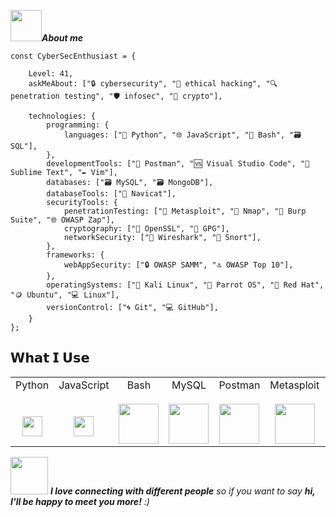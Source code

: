 <img src="https://media.giphy.com/media/VgCDAzcKvsR6OM0uWg/giphy.gif" width="50"><em><b>About me</b></em>

```
const CyberSecEnthusiast = {

    Level: 41,
    askMeAbout: ["🔒 cybersecurity", "🎩 ethical hacking", "🔍 penetration testing", "🛡️ infosec", "🔐 crypto"],
    
    technologies: {
        programming: {
            languages: ["🐍 Python", "🌐 JavaScript", "📜 Bash", "🗃️ SQL"],
        },
        developmentTools: ["🔧 Postman", "🆚 Visual Studio Code", "📝 Sublime Text", "✒️ Vim"],
        databases: ["🗃️ MySQL", "🗃️ MongoDB"],
        databaseTools: ["🔧 Navicat"],
        securityTools: {
            penetrationTesting: ["🚀 Metasploit", "🌌 Nmap", "🔧 Burp Suite", "🌐 OWASP Zap"],
            cryptography: ["🔐 OpenSSL", "🔑 GPG"],
            networkSecurity: ["📡 Wireshark", "🚨 Snort"],
        },
        frameworks: {
            webAppSecurity: ["🔒 OWASP SAMM", "🔝 OWASP Top 10"],
        },
        operatingSystems: ["🐧 Kali Linux", "🦜 Parrot OS", "🎩 Red Hat", "🪙 Ubuntu", "💻 Linux"],
        versionControl: ["🌀 Git", "💻 GitHub"],
    }
};
```

## 𝗪𝗵𝗮𝘁 𝗜 𝗨𝘀𝗲

<table>
  <tbody>
    <tr valign="top">
      <td width="10%" align="center">
        <span>Python</span><br><br><br>
        <img height="32px" src="https://cdn.svgporn.com/logos/python.svg">
      </td>
       <td width="10%" align="center">
        <span>JavaScript</span><br><br><br>
        <img height="32px" src="https://cdn.svgporn.com/logos/javascript.svg">
      </td>
      <td width="10%" align="center">
        <span>Bash</span><br><br>
        <img height="64px" src="https://cdn.svgporn.com/logos/bash.svg">
      </td>
      <td width="10%" align="center">
        <span>MySQL</span><br><br>
        <img height="64px" src="https://user-images.githubusercontent.com/25181517/183896128-ec99105a-ec1a-4d85-b08b-1aa1620b2046.png">
      </td>
      <td width="10%" align="center">
        <span>Postman</span><br><br>
        <img height="64px" src="https://user-images.githubusercontent.com/25181517/192109061-e138ca71-337c-4019-8d42-4792fdaa7128.png">
      </td>
      <td width="10%" align="center">
        <span>Metasploit</span><br><br>
        <img height="64px" src="https://img.icons8.com/color/96/metasploit.png">
      </td>
      <td width="10%" align="center">
        <span>Arch Linux</span><br>
        <img height="64px" src="https://user-images.githubusercontent.com/25181517/186884156-e63da389-f3e1-4dca-a6c1-d76e886ba22a.png">
      </td>
      <td width="10%" align="center">
        <span>Nmap</span><br><br>
        <img height="64px" src="https://github.com/bwks/vendor-icons-svg/blob/master/nmap-logo.svg">
      </td>
      <td width="10%" align="center">
        <span>Burp Suite</span><br>
        <img height="64px" src="https://www.svgrepo.com/show/454430/burpsuite-security-software.svg">
      </td>
      <td width="10%" align="center">
        <span>OpenSSL</span><br><br>
        <img height="64px" src="https://cdn-icons-png.flaticon.com/512/5950/5950545.png">
      </td>
      <td width="10%" align="center">
        <span>Wireshark</span><br><br>
        <img height="45px" src="https://github.com/bwks/vendor-icons-svg/blob/master/wireshark.svg">
      </td>
       <td width="10%" align="center">
        <span>Snort</span><br><br>
        <img height="64px" src="https://www.svgrepo.com/show/374085/snort.svg">
      </td>
      <td width="10%" align="center">
        <span>Kali Linux</span><br><br>
        <img height="32px" src="https://cdn.freelogovectors.net/svg11/kali-logo-freelogovectors.net.svg">
      </td>
       <td width="10%" align="center">
        <span>Parrot OS</span><br><br>
        <img height="32px" src="https://img.icons8.com/?size=100&id=sA3Bx9WPvcNg&format=png&color=000000">
      </td>
      <td width="10%" align="center">
        <span>Git</span><br><br>
        <img height="64px" src="https://cdn.svgporn.com/logos/git-icon.svg">
      </td>
       <td width="10%" align="center">
        <span>GitHub</span><br><br>
        <img height="32px" src="https://cdn.iconscout.com/icon/free/png-512/free-github-159-721954.png?f=webp&w=256">
      </td>
    </tr>
  </tbody>
</table>

<img src="https://media.giphy.com/media/LnQjpWaON8nhr21vNW/giphy.gif" width="60"> <em><b>I love connecting with different people</b> so if you want to say <b>hi, I'll be happy to meet you more!</b> :)</em>
